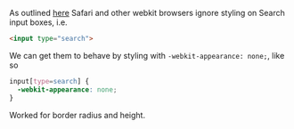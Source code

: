 As outlined [here](https://css-tricks.com/almanac/properties/a/appearance/)
Safari and other webkit browsers ignore styling on Search input boxes, i.e.

````html
<input type="search">
````

We can get them to behave by styling with `-webkit-appearance: none;`, like so

````css
input[type=search] {
  -webkit-appearance: none;
}
````

Worked for border radius and height.